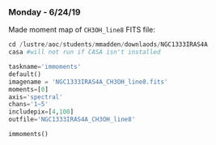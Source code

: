 ### Monday - 6/24/19

Made moment map of `CH3OH_line8` FITS file:

```python
cd /lustre/aoc/students/mmadden/downlaods/NGC1333IRAS4A
casa #will not run if CASA isn't installed

taskname='immoments'
default()
imagename = 'NGC1333IRAS4A_CH3OH_line8.fits'
moments=[0]
axis='spectral'
chans='1~5'
includepix=[4,100]
outfile='NGC1333IRAS4A_CH3OH_line8'

immoments()
```
